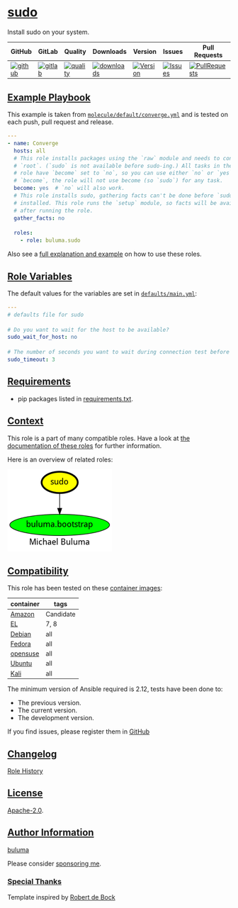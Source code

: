 # [sudo](#sudo)

Install sudo on your system.

|GitHub|GitLab|Quality|Downloads|Version|Issues|Pull Requests|
|------|------|-------|---------|-------|------|-------------|
|[![github](https://github.com/buluma/ansible-role-sudo/workflows/Ansible%20Molecule/badge.svg)](https://github.com/buluma/ansible-role-sudo/actions)|[![gitlab](https://gitlab.com/shadowwalker/ansible-role-sudo/badges/master/pipeline.svg)](https://gitlab.com/shadowwalker/ansible-role-sudo)|[![quality](https://img.shields.io/ansible/quality/58376)](https://galaxy.ansible.com/buluma/sudo)|[![downloads](https://img.shields.io/ansible/role/d/58376)](https://galaxy.ansible.com/buluma/sudo)|[![Version](https://img.shields.io/github/release/buluma/ansible-role-sudo.svg)](https://github.com/buluma/ansible-role-sudo/releases/)|[![Issues](https://img.shields.io/github/issues/buluma/ansible-role-sudo.svg)](https://github.com/buluma/ansible-role-sudo/issues/)|[![PullRequests](https://img.shields.io/github/issues-pr-closed-raw/buluma/ansible-role-sudo.svg)](https://github.com/buluma/ansible-role-sudo/pulls/)|

## [Example Playbook](#example-playbook)

This example is taken from [`molecule/default/converge.yml`](https://github.com/buluma/ansible-role-sudo/blob/master/molecule/default/converge.yml) and is tested on each push, pull request and release.

```yaml
---
- name: Converge
  hosts: all
  # This role installs packages using the `raw` module and needs to connect as
  # `root`. (`sudo` is not available before sudo-ing.) All tasks in the
  # role have `become` set to `no`, so you can use either `no` or `yes` for
  # `become`, the role will not use become (so `sudo`) for any task.
  become: yes  # `no` will also work.
  # This role installs sudo, gathering facts can't be done before `sudo` is
  # installed. This role runs the `setup` module, so facts will be available
  # after running the role.
  gather_facts: no

  roles:
    - role: buluma.sudo
```

Also see a [full explanation and example](https://buluma.github.io/how-to-use-these-roles.html) on how to use these roles.

## [Role Variables](#role-variables)

The default values for the variables are set in [`defaults/main.yml`](https://github.com/buluma/ansible-role-sudo/blob/master/defaults/main.yml):

```yaml
---
# defaults file for sudo

# Do you want to wait for the host to be available?
sudo_wait_for_host: no

# The number of seconds you want to wait during connection test before failing.
sudo_timeout: 3
```

## [Requirements](#requirements)

- pip packages listed in [requirements.txt](https://github.com/buluma/ansible-role-sudo/blob/master/requirements.txt).


## [Context](#context)

This role is a part of many compatible roles. Have a look at [the documentation of these roles](https://buluma.github.io/) for further information.

Here is an overview of related roles:

![dependencies](https://raw.githubusercontent.com/buluma/ansible-role-sudo/png/requirements.png "Dependencies")

## [Compatibility](#compatibility)

This role has been tested on these [container images](https://hub.docker.com/u/buluma):

|container|tags|
|---------|----|
|[Amazon](https://hub.docker.com/repository/docker/buluma/amazonlinux/general)|Candidate|
|[EL](https://hub.docker.com/repository/docker/buluma/enterpriselinux/general)|7, 8|
|[Debian](https://hub.docker.com/repository/docker/buluma/debian/general)|all|
|[Fedora](https://hub.docker.com/repository/docker/buluma/fedora/general)|all|
|[opensuse](https://hub.docker.com/repository/docker/buluma/opensuse/general)|all|
|[Ubuntu](https://hub.docker.com/repository/docker/buluma/ubuntu/general)|all|
|[Kali](https://hub.docker.com/repository/docker/buluma/kali/general)|all|

The minimum version of Ansible required is 2.12, tests have been done to:

- The previous version.
- The current version.
- The development version.

If you find issues, please register them in [GitHub](https://github.com/buluma/ansible-role-sudo/issues)

## [Changelog](#changelog)

[Role History](https://github.com/buluma/ansible-role-sudo/blob/master/CHANGELOG.md)

## [License](#license)

[Apache-2.0](https://github.com/buluma/ansible-role-sudo/blob/master/LICENSE).

## [Author Information](#author-information)

[buluma](https://buluma.github.io/)

Please consider [sponsoring me](https://github.com/sponsors/buluma).

### [Special Thanks](#special-thanks)

Template inspired by [Robert de Bock](https://github.com/robertdebock)
